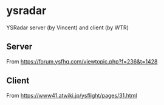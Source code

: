 # ysradar
YSRadar server (by Vincent) and client (by WTR)

## Server

From https://forum.ysfhq.com/viewtopic.php?f=236&t=1428

## Client

From https://www41.atwiki.jp/ysflight/pages/31.html
